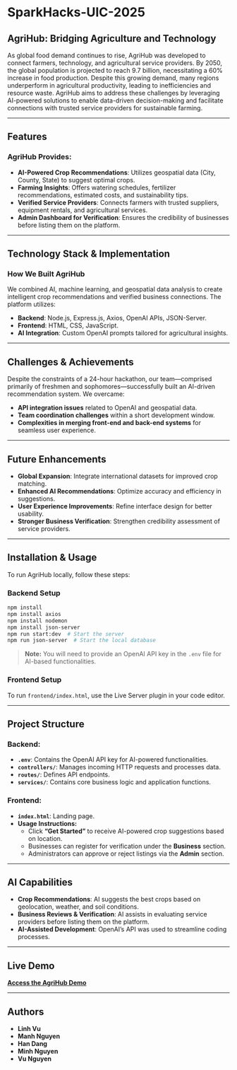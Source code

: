 # SparkHacks-UIC-2025

## AgriHub: Bridging Agriculture and Technology

As global food demand continues to rise, AgriHub was developed to connect farmers, technology, and agricultural service providers. By 2050, the global population is projected to reach 9.7 billion, necessitating a 60% increase in food production. Despite this growing demand, many regions underperform in agricultural productivity, leading to inefficiencies and resource waste. AgriHub aims to address these challenges by leveraging AI-powered solutions to enable data-driven decision-making and facilitate connections with trusted service providers for sustainable farming.

---
## Features

### **AgriHub Provides:**
- **AI-Powered Crop Recommendations**: Utilizes geospatial data (City, County, State) to suggest optimal crops.
- **Farming Insights**: Offers watering schedules, fertilizer recommendations, estimated costs, and sustainability tips.
- **Verified Service Providers**: Connects farmers with trusted suppliers, equipment rentals, and agricultural services.
- **Admin Dashboard for Verification**: Ensures the credibility of businesses before listing them on the platform.

---
## **Technology Stack & Implementation**

### **How We Built AgriHub**
We combined AI, machine learning, and geospatial data analysis to create intelligent crop recommendations and verified business connections. The platform utilizes:
- **Backend**: Node.js, Express.js, Axios, OpenAI APIs, JSON-Server.
- **Frontend**: HTML, CSS, JavaScript.
- **AI Integration**: Custom OpenAI prompts tailored for agricultural insights.

---
## **Challenges & Achievements**

Despite the constraints of a 24-hour hackathon, our team—comprised primarily of freshmen and sophomores—successfully built an AI-driven recommendation system. We overcame:
- **API integration issues** related to OpenAI and geospatial data.
- **Team coordination challenges** within a short development window.
- **Complexities in merging front-end and back-end systems** for seamless user experience.

---
## **Future Enhancements**

- **Global Expansion**: Integrate international datasets for improved crop matching.
- **Enhanced AI Recommendations**: Optimize accuracy and efficiency in suggestions.
- **User Experience Improvements**: Refine interface design for better usability.
- **Stronger Business Verification**: Strengthen credibility assessment of service providers.

---
## **Installation & Usage**

To run AgriHub locally, follow these steps:

### **Backend Setup**
```bash
npm install
npm install axios
npm install nodemon
npm install json-server
npm run start:dev  # Start the server
npm run json-server  # Start the local database
```
> **Note:** You will need to provide an OpenAI API key in the `.env` file for AI-based functionalities.

### **Frontend Setup**
To run `frontend/index.html`, use the Live Server plugin in your code editor.

---
## **Project Structure**

### **Backend:**
- **`.env`**: Contains the OpenAI API key for AI-powered functionalities.
- **`controllers/`**: Manages incoming HTTP requests and processes data.
- **`routes/`**: Defines API endpoints.
- **`services/`**: Contains core business logic and application functions.

### **Frontend:**
- **`index.html`**: Landing page.
- **Usage Instructions:**
  - Click **“Get Started”** to receive AI-powered crop suggestions based on location.
  - Businesses can register for verification under the **Business** section.
  - Administrators can approve or reject listings via the **Admin** section.

---
## **AI Capabilities**
- **Crop Recommendations**: AI suggests the best crops based on geolocation, weather, and soil conditions.
- **Business Reviews & Verification**: AI assists in evaluating service providers before listing them on the platform.
- **AI-Assisted Development**: OpenAI’s API was used to streamline coding processes.

---
## **Live Demo**
[**Access the AgriHub Demo**](https://hoducmanhnguyen.github.io/AgriHub-Farming-Sustainability-SparkHacksUIC2025/)

---
## **Authors**
- **Linh Vu**
- **Manh Nguyen**
- **Han Dang**
- **Minh Nguyen**
- **Vu Nguyen**

